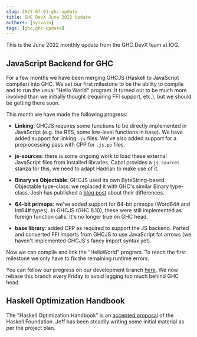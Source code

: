 ```yaml
---
slug: 2022-07-01-ghc-update
title: GHC DevX June 2022 Update
authors: [sylvain]
tags: [ghc,ghc-update]
---
```



This is the June 2022 monthly update from the GHC DevX team at IOG.

## JavaScript Backend for GHC

For a few months we have been merging GHCJS (Haskell to JavaScript compiler) into GHC.
We set our first milestone to be the ability to compile and to run the usual "Hello World" program.
It turned out to be much more involved than we initially thought (requiring FFI support, etc.), but we should be getting there soon.

This month we have made the following progress:

- **Linking**: GHCJS requires some functions to be directly implemented in
  JavaScript (e.g. the RTS, some low-level functions in base). We have added support
  for linking `.js` files. We've also added support for a preprocessing pass with CPP
  for `.js.pp` files.

- **js-sources**: there is some ongoing work to load these external JavaScript
  files from installed libraries. Cabal provides a `js-sources` stanza for this,
  we need to adapt Hadrian to make use of it.

- **Binary vs Objectable**: GHCJS used its own ByteString-based Objectable
  type-class: we replaced it with GHC's similar Binary type-class.
  Josh has published a [blog
  post](https://engineering.iog.io/2022/05/24/april-GHCJS-Objectable-vs-GHC-Binary)
  about their differences.

- **64-bit primops**: we've added support for 64-bit primops (Word64# and Int64#
  types). In GHCJS (GHC 8.10), these were still implemented as foreign function
  calls. It's no longer true on GHC head.

- **base library**: added CPP as required to support the JS backend. Ported and
  converted FFI imports from GHCJS to use JavaScript fat arrows (we haven't
  implemented GHCJS's fancy import syntax yet).

Now we can compile and link the "HelloWorld" program.
To reach the first milestone we only have to fix the remaining runtime errors.

You can follow our progress on our development branch [here](https://gitlab.haskell.org/ghc/ghc/-/tree/wip/js-staging).
We now rebase this branch every Friday to avoid lagging too much behind GHC head.

## Haskell Optimization Handbook

The "Haskell Optimization Handbook" is an [accepted proposal](https://github.com/haskellfoundation/tech-proposals/blob/main/proposals/accepted/026-haskell-optimization-handbook.md) of the Haskell Foundation.
Jeff has been steadily writing some initial material as per the project plan.
